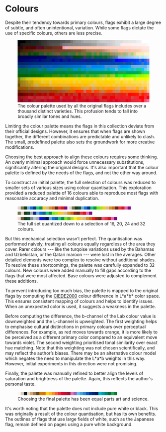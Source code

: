 # Colours

Despite their tendency towards primary colours, flags exhibit a large degree of subtle, and often unintentional, variation. While some flags dictate the use of specific colours, others are less precise.

<figure>
  <img width="500" height="200" alt="All flag colours" src="/assets/img/palette/all.svg">
  <figcaption>
    The colour palette used by all the original flags includes over a thousand distinct varieties. This profusion tends to fall into broadly similar tones and hues.
  </figcaption>
</figure>

Limiting the colour palette means the flags in this collection deviate from
their official designs. However, it ensures that when flags are shown together,
the different combinations are predictable and unlikely to clash. The small,
predefined palette also sets the groundwork for more creative
modifications.

Choosing the best approach to align these colours requires some thinking. An
overly minimal approach would force unnecessary substitutions, significantly
altering the original designs. It's also important that the colour palette is
defined by the needs of the flags, and not the other way around.

To construct an initial palette, the full selection of colours was reduced to
smaller sets of various sizes using colour quantisation. This exploration
provided a reduced palette of 16 colours able to reproduce most flags with
reasonable accuracy and minimal duplication.

<figure class="fx fxc gap">
  <img width="160" height="10" alt="Quantized palette" src="/assets/img/palette/16.svg">
  <img width="200" height="10" alt="Quantized palette" src="/assets/img/palette/20.svg">
  <img width="240" height="10" alt="Quantized palette" src="/assets/img/palette/24.svg">
  <img width="320" height="10" alt="Quantized palette" src="/assets/img/palette/32.svg">
  <figcaption>
    The full set quantized down to a selection of 16, 20, 24 and 32 colours.
  </figcaption>
</figure>

But this mechanical selection wasn’t perfect. The quantisation was performed
naively, treating all colours equally regardless of the area they cover. Rarer
colours --- like the turqoise variations used by the Bahamas and Uzbekistan, or
the Qatari maroon --- were lost in the averages. Other detailed elements were
too complex to resolve without additional shades. To resolve these shortcomings,
the palette was carefully expanded to 32 colours. New colours were added
manually to fill gaps according to the flags that were most affected. Base
colours were adjusted to complement these additions.

To prevent introducing too much bias, the palette is mapped to the original flags by computing the [CIEDE2000] colour difference in L\*a\*b\* color space. This ensures consistent mapping of colours and helps to identify issues. When an unexpected color is used, it suggests a weakness in the palette.

Before computing the difference, the b-channel of the Lab colour value is
downweighted and the L-channel is upweighted. The first weighting helps to
emphasise cultural distinctions in primary colours over perceptual differences.
For example, as red moves towards orange, it is more likely to be perceived as a
different primary color compared to an equivalent move towards violet. The
second weighting prioritised tonal similarity over exact hue matching. Note that
this weighting was not chosen scientifically, and may reflect the author’s
biases. There may be an alternative colour model which negates the need to
manipulate the L\*a\*b weights in this way. However, initial experiments in this
direction were not promising.

Finally, the palette was manually refined to better align the levels of
saturation and brightness of the palette. Again, this reflects the author's
personal taste.

<figure>
  <img width="320" height="10" alt="Final colour palette" src="/assets/img/palette/custom-32.svg">
  <figcaption>
    Choosing the final palette has been equal parts art and science.
  </figcaption>
</figure>

It's worth noting that the palette does not include pure white or black. This was originally a result of the colour quantisation, but has its own benefits. The outlines of flags that use large fields of white, such as the Japanese flag, remain defined on pages using a pure white background.

[CIEDE2000]: https://en.wikipedia.org/wiki/Color_difference#CIEDE2000
